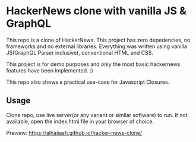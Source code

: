 # HackerNews clone with vanilla JS & GraphQL

This repo is a clone of HackerNews. This project has zero depedencies, no frameworks and no external libraries.
Everything was written using vanilla JS(GraphQL Parser inclusive), conventional HTML and CSS.

This project is for demo purposes and only the most basic hackernews features have been implemented. :)

This repo also shows a practical use-case for Javascript Closures.

## Usage

Clone repo, use live server(or any variant or similar software) to run. If not available, open the index.html file 
in your browser of choice.

Preview: https://alhajiash.github.io/hacker-news-clone/